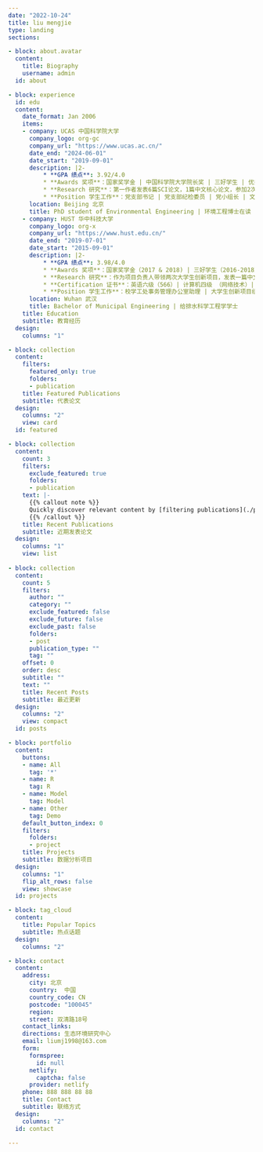 ```yaml
---
date: "2022-10-24"
title: liu mengjie
type: landing
sections:

- block: about.avatar
  content:
    title: Biography
    username: admin
  id: about

- block: experience
  id: edu
  content:
    date_format: Jan 2006
    items:
    - company: UCAS 中国科学院大学 
      company_logo: org-gc
      company_url: "https://www.ucas.ac.cn/"
      date_end: "2024-06-01"
      date_start: "2019-09-01"
      description: |2-
          * **GPA 绩点**: 3.92/4.0
          * **Awards 奖项**：国家奖学金 | 中国科学院大学院长奖 | 三好学生 | 优秀学生干部 | 优秀共产党员 | 清华大学钱易环境奖
          * **Research 研究**：第一作者发表6篇SCI论文，1篇中文核心论文，参加2次学术会议，完成一项团体标准
          * **Position 学生工作**：党支部书记 | 党支部纪检委员 | 党小组长 | 文艺委员
      location: Beijing 北京 
      title: PhD student of Environmental Engineering | 环境工程博士在读
    - company: HUST 华中科技大学
      company_logo: org-x
      company_url: "https://www.hust.edu.cn/"
      date_end: "2019-07-01"
      date_start: "2015-09-01"
      description: |2-
          * **GPA 绩点**: 3.98/4.0
          * **Awards 奖项**：国家奖学金（2017 & 2018) | 三好学生（2016-2018）| 启明学院特优生 | 光华奖学金
          * **Research 研究**：作为项目负责人带领两次大学生创新项目，发表一篇中文论文 | Vanderbilt University 暑期研究项目，发表一篇论文
          * **Certification 证书**：英语六级（566）| 计算机四级 （网络技术）| 计算机三级 （网络技术）| 计算机二级 （C++）| 普通话证书 （一级乙等）
          * **Position 学生工作**：校学工处事务管理办公室助理 | 大学生创新项目组长| 学习委员 
      location: Wuhan 武汉
      title: Bachelor of Municipal Engineering | 给排水科学工程学学士
    title: Education 
    subtitle: 教育经历
  design:
    columns: "1"

- block: collection
  content:
    filters:
      featured_only: true
      folders:
      - publication
    title: Featured Publications
    subtitle: 代表论文
  design:
    columns: "2"
    view: card
  id: featured

- block: collection
  content:
    count: 3
    filters:
      exclude_featured: true
      folders:
      - publication
    text: |-
      {{% callout note %}}
      Quickly discover relevant content by [filtering publications](./publication/).
      {{% /callout %}}
    title: Recent Publications
    subtitle: 近期发表论文
  design:
    columns: "1"
    view: list
    
- block: collection
  content:
    count: 5
    filters:
      author: ""
      category: ""
      exclude_featured: false
      exclude_future: false
      exclude_past: false
      folders:
      - post
      publication_type: ""
      tag: ""
    offset: 0
    order: desc
    subtitle: ""
    text: ""
    title: Recent Posts
    subtitle: 最近更新
  design:
    columns: "2"
    view: compact
  id: posts

- block: portfolio
  content:
    buttons:
    - name: All
      tag: '*'
    - name: R
      tag: R
    - name: Model
      tag: Model
    - name: Other
      tag: Demo
    default_button_index: 0
    filters:
      folders:
      - project
    title: Projects
    subtitle: 数据分析项目
  design:
    columns: "1"
    flip_alt_rows: false
    view: showcase
  id: projects

- block: tag_cloud
  content:
    title: Popular Topics
    subtitle: 热点话题
  design:
    columns: "2"

- block: contact
  content:
    address:
      city: 北京
      country:  中国
      country_code: CN
      postcode: "100045"
      region: 
      street: 双清路18号
    contact_links:
    directions: 生态环境研究中心
    email: liumj1998@163.com
    form:
      formspree:
        id: null
      netlify:
        captcha: false
      provider: netlify
    phone: 888 888 88 88
    title: Contact
    subtitle: 联络方式
  design:
    columns: "2"
  id: contact

---
```

